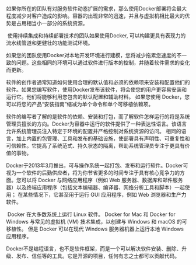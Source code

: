 ​	如果你所在的团队有对服务软件动态扩展的需求，那么使用Docker部署将会最大程度减少对客户造成的影响。容器的出现非常的迅速，并且与虚拟机相比最大的优势是占用相当小一部分的系统资源。

​	使用持续集成和持续部署技术的团队如果使用Docker, 可以构建更具有表现力的流水线管道和更健壮的功能测试环境。

​	如果您的团队使用Docker对本地开发环境进行建模，您将减少拖累您速度的不一致的问题。这些相同的环境可以通过软件进行版本的控制，并随着软件需求的变化而更新。

​	软件的创作者通常知道如何使用合理的默认值和必须的依赖项来安装和配置他们的软件。如果您编写软件，使用Docker发布该软件，将会使您的用户更容易安装和运行它。他们将能够利用您包含的默认配置和辅助材料。 如果您使用 Docker，您可以将您的产品“安装指南”缩减为单个命令和单个可移植依赖项。

​	软件的编写者了解的是软件的依赖、安装和打包，而了解软件怎样运行的将是系统管理员擅长的方向。Docker为容器中运行的软件提供了一种表达性语言。该语言允许系统管理员注入特定于环境的配置并严格控制对系统资源的访问。 相同的语言，加上内置的包管理、工具和发布的基础设施，使部署具有声明性、可重复性和可信赖性。它提高了系统范式、持久状态的隔离，帮助系统管理员专注于更具有价值的事物。

​	Docker于2013年3月推出，可与操作系统一起打包、发布和运行软件。Docker可视为一个软件的后勤供应者，将为你节省更多的时间专注于具有核心竞争力的方面。您可以将 Docker 与网络应用程序（例如 Web 服务器、数据库和邮件服务器）以及终端应用程序（包括文本编辑器、编译器、网络分析工具和脚本）一起使用； 在某些情况下，它甚至用于运行 GUI 应用程序，例如 Web 浏览器和生产力软件。

​	Docker 在大多数系统上运行 Linux 软件。 Docker for Mac 和 Docker for Windows 与常见的虚拟机 (VM) 技术集成，以创建与 Windows 和 macOS 的可移植性。 但是 Docker 可以在现代 Windows 服务器机器上运行本地 Windows 应用程序。

​	Docker不是编程语言，也不是软件框架，而是一个可以解决软件安装、删除、升级、发布、信任等的工具。它是开源的项目，任何有志之士都可以贡献代码。
